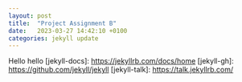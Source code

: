 ```yaml
---
layout: post
title:  "Project Assignment B"
date:   2023-03-27 14:42:10 +0100
categories: jekyll update
---
```

Hello hello
[jekyll-docs]: https://jekyllrb.com/docs/home
[jekyll-gh]:   https://github.com/jekyll/jekyll
[jekyll-talk]: https://talk.jekyllrb.com/
